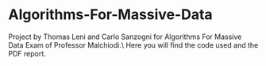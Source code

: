 # Algorithms-For-Massive-Data
Project by Thomas Leni and Carlo Sanzogni for Algorithms For Massive Data Exam of Professor Malchiodi.\\
Here you will find the code used and the PDF report.
